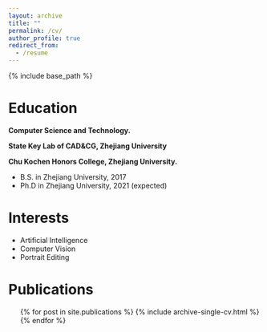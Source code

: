 ```yaml
---
layout: archive
title: ""
permalink: /cv/
author_profile: true
redirect_from:
  - /resume
---
```


{% include base_path %}

Education
======
**Computer Science and Technology.**

**State Key Lab of CAD&CG, Zhejiang University**

**Chu Kochen Honors College, Zhejiang University.**

* B.S. in Zhejiang University, 2017
* Ph.D in Zhejiang University, 2021 (expected)

<!-- Work experience
======
* Summer 2015: Research Assistant
  * Github University
  * Duties included: Tagging issues
  * Supervisor: Professor Git

* Fall 2015: Research Assistant
  * Github University
  * Duties included: Merging pull requests
  * Supervisor: Professor Hub -->
  
Interests
======
* Artificial Intelligence
* Computer Vision
* Portrait Editing

Publications
======
  <ul>{% for post in site.publications %}
    {% include archive-single-cv.html %}
  {% endfor %}</ul>
  
<!-- Talks
======
  <ul>{% for post in site.talks %}
    {% include archive-single-talk-cv.html %}
  {% endfor %}</ul>
  
Teaching
======
  <ul>{% for post in site.teaching %}
    {% include archive-single-cv.html %}
  {% endfor %}</ul>
  
Service and leadership
======
* Currently signed in to 43 different slack teams -->
